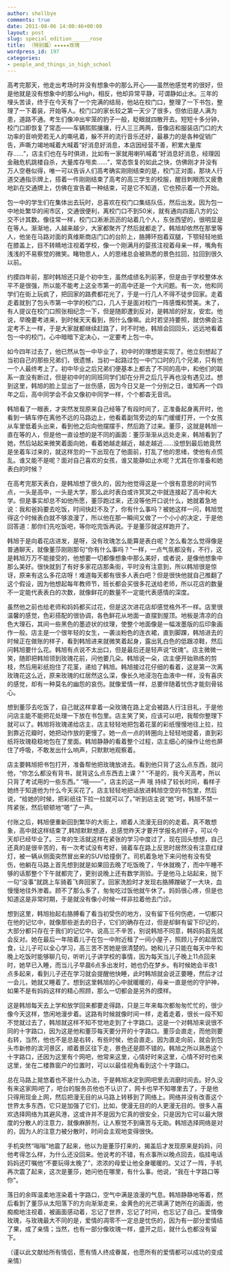 ```yaml
---
author: shellbye
comments: true
date: 2011-08-06 14:00:46+00:00
layout: post
slug: special_edition______rose
title: （特别篇）★★★★★玫瑰
wordpress_id: 197
categories:
- people_and_things_in_high_school
---
```


高考完那天，他走出考场时并没有想象中的那么开心——虽然他感觉考的很好，但是他就是没有想象中的那么High，相反，他却异常平静，可谓静如止水。三年的埋头苦读，终于在今天有了一个完满的结局，他站在校门口，整理了一下书包，整理了一下着装，开始等人。校门口的家长较之第一天少了很多，但依旧是人满为患，道路不通。考生们像冲出牢笼的豹子一般，眨眼就四散开去。短短十多分钟，校门口即恢复了常态——车辆熙熙攘攘，行人三三两两，音像店和服装店门口的大功率的音响旁若无人的嘶吼着，躲不开的流行音乐还好，最暴力的是各种促销广告，声嘶力竭地喊着大喊着“好消息好消息，本店因经营不善，积累大量库存……”，店主们也在与时俱进，比如有一家就用喇叭喊着“好消息好消息，经理因金融危机跳楼自杀，大量库存甩卖……”，常态恢复的如此之快，仿佛刚才并没有万人空巷似得，唯一可以告诉人们高考确实刚刚结束的是，校门正对面，那块人行道交通指示牌上，搭着一件刚刚结束了高考的高三学生的校服，醒目刺眼而又疲惫地趴在交通牌上，仿佛在宣告着一种结束，可是它不知道，它也预示着一个开始。  
  
包一中的学生们在集体出去玩时，总喜欢在校门口集结队伍，然后出发。因为包一中地处繁华的闹市区，交通很便利，离校门口不到50米，就有通向四面八方的公交不计其数。像往常一样，校门口淅淅沥沥的站着几个人，东张西望的，很明显是在等人。渐渐地，人越来越少，大家都聚齐了然后就都走了。韩旭却依然在那里等人，他坐在马路对面的真维斯商店门口的台阶上，胳膊环抱着双腿，下颚轻轻地抵在膝盖上，目不转睛地注视着学校，像一个刚满月的婴孩注视着母亲一样，嘴角有浅浅的不易察觉的微笑。睹物思人，人的思绪总会被熟悉的景色拉回，拉回到很久以前。  
  
约摸四年前，那时韩旭还只是个初中生，虽然成绩名列前茅，但是由于学校整体水平不是很强，所以能不能考上这全市第一的高中还是一个大问题。有一次，他和同学们在街上玩疯了，把回家的路费都花光了，于是一行几人不得不徒步回家。走着走着就到了包头市第一中学的校门口，几人于是面对校门一阵感慨和赞美。末了，有人提议在校门口照张相纪念一下，但是随即遭到反对，是韩旭的好友，安宏。他说，早晚要考进来，到时候天天看到，照什么像嘛。此时若坚持要照，就仿佛会注定考不上一样，于是大家就都继续赶路了，时不时地，韩旭会回回头，远远地看着包一中的校门，心中暗暗下定决心，一定要考上包一中。  
  
如今四年过去了，他已然从包一中毕业了，初中时的理想是实现了。他立刻想起了当初自己的那些兄弟们，很遗憾，当初一起路过包一中门口时的几个兄弟，只有他一个人最终考上了。初中毕业之后兄弟们便基本上都去了不同的高中，和他们的联系一直没有断过，但是初中时的同班同学们却在分开之后几乎再也没有遇见过。想到这里，韩旭的脸上显出了一丝伤感，因为今日又是一个分别之日，谁知再一个四年之后，高中同学会不会又像初中同学一样，个个都杳无音讯。  
  
韩旭看了一眼表，才突然发现原来自己经等了有段时间了，正准备起身离开时，他看到一辆车停在离他不远的马路边上，他看着副驾旁边的车门缓缓打开，一个女孩从车里低着头出来，看到他之后向他摆摆手，然后跑了过来。董莎，这就是韩旭一直在等的人，但是他一直设想的是不同的画面：董莎渐渐从远处走来，韩旭看到了她，然后站起来微笑着面向她，看着她越走越近，越走越近……没想到最后她竟然是坐着车过来的，就这样忽的一下出现在了他面前，打乱了他的思绪，使他有点慌乱。谁又能不是呢？面对自己喜欢的女孩，谁又能静如止水呢？尤其在你准备和她表白的时候？  
  
在高考完那天表白，是韩旭想了很久的，因为他觉得这是一个很有意思的时间节点，一头是高中，一头是大学，那么此时表白或许冥冥之中就连接起了高中和大学。但是事实却总不如他所愿，董莎跑过来，还没等他开口说什么，她就着急地说：我和爸妈要去吃饭，时间快赶不及了，你有什么事吗？被她这样一问，韩旭觉得这个时候表白就不够浪漫了，所以他在那一瞬间又做了一个小小的决定，于是他回答道：那你们先吃饭吧，等你吃完饭再说。于是董莎就这样跑开了。  
  
韩旭于是向着花店进发，是呀，没有玫瑰怎么能算是表白呢？怎么看怎么觉得像是普通聊天，就像董莎刚刚那句“你有什么事吗？”一样，一点气氛都没有，不行，这是韩旭万万不能接受的，他想要一切都像想象中那么美好，或者说，是像他想象中那么美好。很快就到了有好多家花店那条街，平时没有注意到，所以韩旭很是惊讶，原来有这么多花店呀！难道每天都有很多人表白吧？但是很快他就自己推翻了这个假设，因为他想起每年教师节，班长都会买很多花送给老师，所以花店的数量不一定能代表表白的次数，就像鲜花的数量不一定能代表感情的深度。  
  
虽然他之前也给老师和妈妈都买过花，但是这次进花店却感觉格外不一样。店里很温馨的感觉，色彩搭配的很协调，各色鲜花从地面一直摆到屋顶。地板是清凉的白色大理石，其间一些黑色的墨迹状的纹理，使整个地面像是一幅泼墨版的后印象画作一般。店主是一个很年轻的女生，一袭淡粉色的连衣裙，直到脚踝，韩旭进去的时候正在做账的样子，看到韩旭进来就微笑着起身，露出乳白色的低跟凉鞋，然后问韩旭要什么花。韩旭有点说不太出口，但是最后还是轻声说“玫瑰”。店主微微一笑，随即把韩旭领到玫瑰花前，问他要几朵。韩旭说一朵，店主便开始熟练的剪枝，然后用彩纸抱住了花茎，递给了韩旭。韩旭接过花仔细的看着，这是第一次离玫瑰花这么近，原来玫瑰的红居然这么深，像长久地浸泡在血液中一样，没有喜庆的感觉，却有一种莫名的幽怨的哀伤。就像爱情一样，总要伴随着忧伤才能刻骨铭心。  
  
想到董莎去吃饭了，自己就这样拿着一朵玫瑰在路上定会被路人行注目礼，于是他问店主能不能把花处理一下放在书包里。店主笑了笑，应该可以吧，我帮你整理下就可以了。韩旭将玫瑰递给店主，店主轻轻地把包着花茎的彩纸慢慢地往上拉，拉到靠近花瓣时，她把动作放的更慢了。她一点一点的转圈向上轻轻地提着，直到彩纸将玫瑰稳稳地包在了里面。韩旭静静的看着整个过程，店主细心的操作让他也屏住了呼吸，不敢发出什么响声，只默默地观察着。  
  
店主要韩旭把书包打开，准备帮他把玫瑰放进去。看到他只背了这么点东西，就问他，“你怎么都没有背书，就背这么点东西去上课？” “不是的，我今天高考，所以只背了考试用的一些东西。” “哦——”，店主的这一声 哦 持续了较长时间，看样子她终于知道他为什么今天买花了。店主轻轻地把话放进韩旭空空的书包里，然后说，“给她的时候，把彩纸往下拉一拉就可以了。”听到店主说“她”时，韩旭不禁一阵紧张，然后顿顿地“嗯”了一声。  
  
付账之后，韩旭便重新回到繁华的大街上，顺着人流漫无目的的走着。真不敢想象，高中就这样结束了,韩旭默默想道，总感觉昨天才要开学报名的样子，可以今天却已经毕业了。三年的生活就这样在紧张的学习中度过了，现在回头想想，自己还真的是很辛苦的，有一次考试没有考好，骑着车在路上反思时居然没有注意红绿灯，被一辆从侧面突然冒出来的SUV给撞倒了。司机着急地下来问他有没有受伤，他躺在马路上首先想到就是如果回去晚了吃饭晚了，午休就晚了，而中午睡不够的话那整个下午就都完了，更别说晚上还有数学测验。于是他马上站起来，抛下一句“没事”就跳上车骑着飞奔回家了。回家洗脸时才发现右胳膊蹭破了一大块，血慢慢地往外渗着。顾不了那么多了，匆匆吃过饭他就午休了。妈妈很心疼，但是也知道这是非常时期，于是就没有像小时候一样非拉着他去门诊。  
  
想到这里，韩旭抬起右胳膊看了看当初受伤的地方，没有留下任何伤疤，一切都只在他的记忆中，就像那些逝去的日子，它们的确存在过，但是却鲜有留下印记的，大部分都只存在于我们的记忆中。说高三不辛苦，别说韩旭不同意，韩妈妈首先就会反对。她在最后一年陪着儿子在包一中附近租了一间小屋子，照顾儿子的起居饮食，让儿子可以全心学习，高三苦不苦她是很清楚的。她和儿子只能在每天中午和晚上吃饭时能够聊几句，听听儿子讲学校的事情，因为每天当儿子晚上11点回来时，她早已入睡，而当儿子早晨6点多出发时，她也仍在梦乡。有时候她会半夜1点多起来，看到儿子还在学习就会提醒他快睡，此时韩旭就会说正要睡，然后才过一会儿，她就又睡着了。想到这里韩旭的心中就暖暖的，母亲一直是他的守护神，如果不是有妈妈这样的精心照顾，那么一切都会是另外的摸样。  
  
这是韩旭每天去上学和放学回来都要走得路，只是三年来每次都匆匆忙忙的，很少像今天这样，悠闲地漫步着。这路有时候就像时间一样，走着走着，很长一段不知不觉就过去了，韩旭就这样不知不觉地走到了十字路口。这是一个对韩旭来说很不同的十字路口，因为这是他和董莎每天要分开的十字路口。董莎会直走，而他则要右转，当然，他也不是总是右转，有些时候，他会直走。因为直走向前，就会到包头市新修的滨河景区，顺着景区往下走，景色还是颇不错的。韩旭之所以熟悉这个十字路口，还因为这里有个网吧，他常来这里，心情好时来这里，心情不好时也来这里，坐在二楼靠窗户的位置时，可以以最佳视角看到这个十字路口。  
  
总在马路上晃悠着也不是什么办法，于是韩旭决定到网吧里去消磨时间去。好久没有来这家网i吧了，吧台的服务员他也不认识了，网卡也早不知哪里去了，于是他只得用现金上网，然后把漫无目的从马路上转移到了网络上。网络并没有改善这个世界太多东西，它只是加强了它们，比如，使漫无目的的人更漫无目的。很多人喜欢选择网络为其避风港，这或许并不是因为它真的很安全，只是因为它可以最大限度的分散人的注意力，就像麻醉剂，让人察觉不到痛苦与无助。韩旭选择网络是对的，因为人的注意力被分散时，时间会主观地变得很快。  
  
手机突然“嗡嗡”地震了起来，他以为是董莎打来的，揭盖后才发现原来是妈妈，问他考得怎么样，为什么还没回来。他说考的不错，有点事所以晚点回去，临挂电话妈妈还叮嘱他“不要玩得太晚了”，浓浓的母爱让他全身暖暖的。又过了一阵，手机再次震了起来，这次是董莎，她问他在哪里，有什么事。他说，“我在十字路口等你”。  
  
落日的余晖温柔地渲染着十字路口，空气中满是浪漫的气息。韩旭静静地等着，然后看到了董莎从太阳落下的方向渐渐走来，金黄色的光芒填满了她所在的画面，他痴痴地注视着，被画面感动着，忘记了世界，忘记了时间，也忘记了自己。爱情像玫瑰，与玫瑰最大不同的是，爱情的凋零不一定总是忧伤的，因为有一部分爱情结了果，成了亲情；当然，也有一部分像玫瑰一样，盛开之后，就什么也都没有留下。  
  
（谨以此文献给所有情侣，愿有情人终成眷属，也愿所有的爱情都可以成功的变成亲情）  

